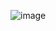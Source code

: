 ![image](https://github.com/cdcsit-maheshyadav/GetAllFilesDirectoryRecursively/assets/21155192/11bceeac-4c9c-4697-8895-abb3bc11c6a3)
